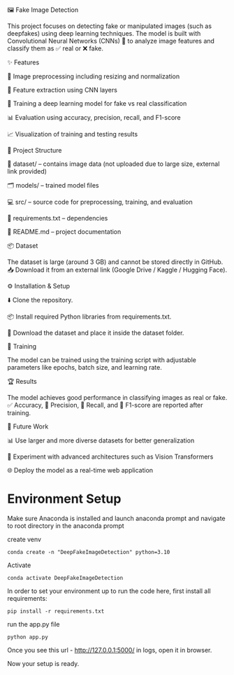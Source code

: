 🖼️ Fake Image Detection

This project focuses on detecting fake or manipulated images (such as deepfakes) using deep learning techniques. The model is built with Convolutional Neural Networks (CNNs) 🧠 to analyze image features and classify them as ✅ real or ❌ fake.

✨ Features

🔄 Image preprocessing including resizing and normalization

🎯 Feature extraction using CNN layers

🤖 Training a deep learning model for fake vs real classification

📊 Evaluation using accuracy, precision, recall, and F1-score

📈 Visualization of training and testing results

📂 Project Structure

📁 dataset/ – contains image data (not uploaded due to large size, external link provided)

🗂️ models/ – trained model files

💻 src/ – source code for preprocessing, training, and evaluation

📜 requirements.txt – dependencies

📝 README.md – project documentation

📦 Dataset

The dataset is large (around 3 GB) and cannot be stored directly in GitHub.
📥 Download it from an external link (Google Drive / Kaggle / Hugging Face).

⚙️ Installation & Setup

⬇️ Clone the repository.

📦 Install required Python libraries from requirements.txt.

📂 Download the dataset and place it inside the dataset folder.

🚀 Training

The model can be trained using the training script with adjustable parameters like epochs, batch size, and learning rate.

🏆 Results

The model achieves good performance in classifying images as real or fake.
✅ Accuracy, 🎯 Precision, 🔄 Recall, and 🏅 F1-score are reported after training.

🔮 Future Work

📊 Use larger and more diverse datasets for better generalization

🧩 Experiment with advanced architectures such as Vision Transformers

🌐 Deploy the model as a real-time web application



# Environment Setup

Make sure Anaconda is installed and launch anaconda prompt and navigate to root directory in the anaconda prompt

create venv

```shell
conda create -n "DeepFakeImageDetection" python=3.10
```

Activate

```shell
conda activate DeepFakeImageDetection 
```

In order to set your environment up to run the code here, first install all requirements:

```shell
pip install -r requirements.txt
```

run the app.py file 

```shell
python app.py
```

Once you see this url - http://127.0.0.1:5000/ in logs, open it in browser.


Now your setup is ready.
